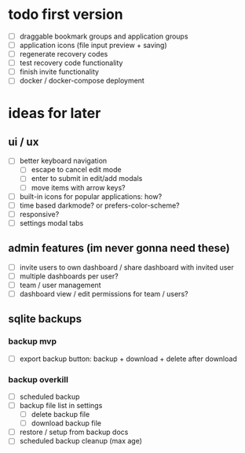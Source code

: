 # todo first version

- [ ] draggable bookmark groups and application groups
- [ ] application icons (file input preview + saving)
- [ ] regenerate recovery codes
- [ ] test recovery code functionality
- [ ] finish invite functionality
- [ ] docker / docker-compose deployment

# ideas for later

## ui / ux

- [ ] better keyboard navigation
  - [ ] escape to cancel edit mode
  - [ ] enter to submit in edit/add modals
  - [ ] move items with arrow keys?
- [ ] built-in icons for popular applications: how?
- [ ] time based darkmode? or prefers-color-scheme?
- [ ] responsive?
- [ ] settings modal tabs

## admin features (im never gonna need these)

- [ ] invite users to own dashboard / share dashboard with invited user
- [ ] multiple dashboards per user?
- [ ] team / user management
- [ ] dashboard view / edit permissions for team / users?

## sqlite backups

### backup mvp

- [ ] export backup button: backup + download + delete after download

### backup overkill

- [ ] scheduled backup
- [ ] backup file list in settings
  - [ ] delete backup file
  - [ ] download backup file
- [ ] restore / setup from backup docs
- [ ] scheduled backup cleanup (max age)
